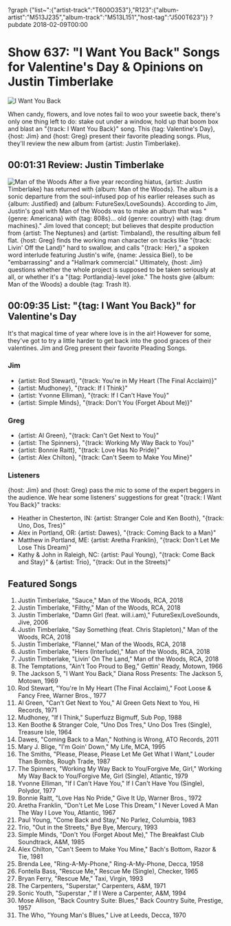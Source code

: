 ?graph {"list~":{"artist-track":"T600O353"},"R123":{"album-artist":"M513J235","album-track":"M513L151","host-tag":"J500T623"}}
?pubdate 2018-02-09T00:00

# Show 637: "I Want You Back" Songs for Valentine's Day & Opinions on Justin Timberlake

![I Want You Back](https://sound-images.s3.amazonaws.com/images/2018/iwantyouback.jpg)


When candy, flowers, and love notes fail to woo your sweetie back, there's only one thing left to do: stake out under a window, hold up that boom box and blast an "{track: I Want You Back}" song. This {tag: Valentine's Day}, {host: Jim} and {host: Greg} present their favorite pleading songs. Plus, they'll review the new album from {artist: Justin Timberlake}.


## 00:01:31 Review: Justin Timberlake
![Man of the Woods](http://is2.mzstatic.com/image/thumb/Music118/v4/0a/88/b3/0a88b3d8-d969-dc15-83d5-9be41756e1ab/source/600x600bb.jpg "398128/1330759954")
After a five year recording hiatus, {artist: Justin Timberlake} has returned with {album: Man of the Woods}. The album is a sonic departure from the soul-infused pop of his earlier releases such as {album: Justified} and {album: FutureSex/LoveSounds}. According to Jim, Justin's goal with Man of the Woods was to make an album that was "{genre: Americana} with {tag: 808s}… old {genre: country} with {tag: drum machines}." Jim loved that concept; but believes that despite production from {artist: The Neptunes} and {artist: Timbaland}, the resulting album fell flat. {host: Greg} finds the working man character on tracks like "{track: Livin' Off the Land}" hard to swallow, and calls "{track: Her}," a spoken word interlude featuring Justin's wife, {name: Jessica Biel}, to be "embarrassing" and a "Hallmark commercial." Ultimately, {host: Jim} questions whether the whole project is supposed to be taken seriously at all, or whether it's a "{tag: Portlandia}-level joke." The hosts give {album: Man of the Woods} a double {tag: Trash It}.

## 00:09:35 List: "{tag: I Want You Back}" for Valentine's Day
It's that magical time of year where love is in the air! However for some, they've got to try a little harder to get back into the good graces of their valentines. Jim and Greg present their favorite Pleading Songs.

### Jim
- {artist: Rod Stewart}, "{track: You're in My Heart (The Final Acclaim)}"
- {artist: Mudhoney}, "{track: If I Think}"
- {artist: Yvonne Elliman}, "{track: If I Can't Have You}"
- {artist: Simple Minds}, "{track: Don't You (Forget About Me)}"

### Greg
- {artist: Al Green}, "{track: Can't Get Next to You}"
- {artist: The Spinners}, "{track: Working My Way Back to You}"
- {artist: Bonnie Raitt}, "{track: Love Has No Pride}"
- {artist: Alex Chilton}, "{track: Can't Seem to Make You Mine}" 

### Listeners
{host: Jim} and {host: Greg} pass the mic to some of the expert beggers in the audience. We hear some listeners' suggestions for great "{track: I Want You Back}" tracks:
                                      
- Heather in Chesterton, IN: 
{artist: Stranger Cole and Ken Booth}, "{track: Uno, Dos, Tres}" 
- Alex in Portland, OR:
{artist: Dawes}, "{track: Coming Back to a Man}"
- Matthew in Portland, ME: 
{artist: Aretha Franklin}, "{track: Don't Let Me Lose This Dream}" 
- Kathy & John in Raleigh, NC: 
{artist: Paul Young}, "{track: Come Back and Stay}" & {artist: Trio}, "{track: Out in the Streets}"


## Featured Songs

1. Justin Timberlake, "Sauce," Man of the Woods, RCA, 2018
1. Justin Timberlake, "Filthy," Man of the Woods, RCA, 2018
1. Justin Timberlake, "Damn Girl (feat. will.i.am)," FutureSex/LoveSounds, Jive, 2006
1. Justin Timberlake, "Say Something (feat. Chris Stapleton)," Man of the Woods, RCA, 2018
1. Justin Timberlake, "Flannel," Man of the Woods, RCA, 2018
1. Justin Timberlake, "Hers (Interlude)," Man of the Woods, RCA, 2018
1. Justin Timberlake, "Livin' On The Land," Man of the Woods, RCA, 2018
1. The Temptations, "Ain't Too Proud to Beg," Gettin' Ready, Motown, 1966
1. The Jackson 5, "I Want You Back," Diana Ross Presents: The Jackson 5, Motown, 1969
1. Rod Stewart, "You're In My Heart (The Final Acclaim)," Foot Loose & Fancy Free, Warner Bros., 1977
1. Al Green, "Can't Get Next to You," Al Green Gets Next to You, Hi Records, 1971
1. Mudhoney, "If I Think," Superfuzz Bigmuff, Sub Pop, 1988
1. Ken Boothe & Stranger Cole, "Uno Dos Tres," Uno Dos Tres (Single), Treasure Isle, 1964
1. Dawes, "Coming Back to a Man," Nothing is Wrong, ATO Records, 2011
1. Mary J. Blige, "I'm Goin' Down," My Life, MCA, 1995
1. The Smiths, "Please, Please, Please Let Me Get What I Want," Louder Than Bombs, Rough Trade, 1987
1. The Spinners, "Working My Way Back to You/Forgive Me, Girl," Working My Way Back to You/Forgive Me, Girl (Single), Atlantic, 1979
1. Yvonne Elliman, "If I Can't Have You," If I Can't Have You (Single), Polydor, 1977
1. Bonnie Raitt, "Love Has No Pride," Give It Up, Warner Bros., 1972
1. Aretha Franklin, "Don't Let Me Lose This Dream," I Never Loved A Man The Way I Love You, Atlantic, 1967
1. Paul Young, "Come Back and Stay," No Parlez, Columbia, 1983
1. Trio, "Out in the Streets," Bye Bye, Mercury, 1993
1. Simple Minds, "Don't You (Forget About Me)," The Breakfast Club Soundtrack, A&M, 1985
1. Alex Chilton, "Can't Seem to Make You Mine," Bach's Bottom, Razor & Tie, 1981
1. Brenda Lee, "Ring-A-My-Phone," Ring-A-My-Phone, Decca, 1958
1. Fontella Bass, "Rescue Me," Rescue Me (Single), Checker, 1965
1. Bryan Ferry, "Rescue Me," Taxi, Virgin, 1993
1. The Carpenters, "Superstar," Carpenters, A&M, 1971
1. Sonic Youth, "Superstar ," If I Were a Carpenter, A&M, 1994
1. Mose Allison, "Back Country Suite: Blues," Back Country Suite, Prestige, 1957
1. The Who, "Young Man's Blues," Live at Leeds, Decca, 1970